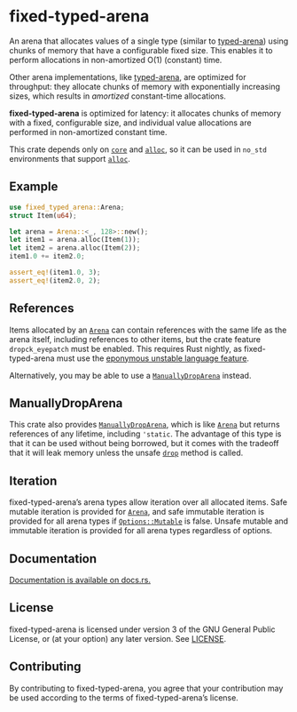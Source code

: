 fixed-typed-arena
=================

An arena that allocates values of a single type (similar to [typed-arena])
using chunks of memory that have a configurable fixed size. This enables it
to perform allocations in non-amortized O(1) (constant) time.

Other arena implementations, like [typed-arena], are optimized for
throughput: they allocate chunks of memory with exponentially increasing
sizes, which results in *amortized* constant-time allocations.

[typed-arena]: https://docs.rs/typed-arena

**fixed-typed-arena** is optimized for latency: it allocates chunks of
memory with a fixed, configurable size, and individual value allocations
are performed in non-amortized constant time.

This crate depends only on [`core`] and [`alloc`], so it can be used in
`no_std` environments that support [`alloc`].

[`core`]: https://doc.rust-lang.org/core/
[`alloc`]: https://doc.rust-lang.org/alloc/

Example
-------

```rust
use fixed_typed_arena::Arena;
struct Item(u64);

let arena = Arena::<_, 128>::new();
let item1 = arena.alloc(Item(1));
let item2 = arena.alloc(Item(2));
item1.0 += item2.0;

assert_eq!(item1.0, 3);
assert_eq!(item2.0, 2);
```

References
----------

Items allocated by an [`Arena`] can contain references with the same life
as the arena itself, including references to other items, but the crate
feature `dropck_eyepatch` must be enabled. This requires Rust nightly, as
fixed-typed-arena must use the [eponymous unstable language feature][drop].

[drop]: https://github.com/rust-lang/rust/issues/34761

Alternatively, you may be able to use a [`ManuallyDropArena`] instead.

ManuallyDropArena
-----------------

This crate also provides [`ManuallyDropArena`], which is like [`Arena`] but
returns references of any lifetime, including `'static`. The advantage of
this type is that it can be used without being borrowed, but it comes with
the tradeoff that it will leak memory unless the unsafe [`drop`] method is
called.

Iteration
---------

fixed-typed-arena’s arena types allow iteration over all allocated items.
Safe mutable iteration is provided for [`Arena`], and safe immutable
iteration is provided for all arena types if [`Options::Mutable`] is false.
Unsafe mutable and immutable iteration is provided for all arena types
regardless of options.

[`Arena`]: https://docs.rs/fixed-typed-arena/0.3/fixed_typed_arena/arena/struct.Arena.html
[`ManuallyDropArena`]: https://docs.rs/fixed-typed-arena/0.3/fixed_typed_arena/manually_drop/struct.ManuallyDropArena.html
[`drop`]: https://docs.rs/fixed-typed-arena/0.3/fixed_typed_arena/manually_drop/struct.ManuallyDropArena.html#method.drop
[`Options::Mutable`]: https://docs.rs/fixed-typed-arena/0.3/fixed_typed_arena/struct.Options.html#associatedtype.Mutable

Documentation
-------------

[Documentation is available on docs.rs.](https://docs.rs/fixed-typed-arena)

License
-------

fixed-typed-arena is licensed under version 3 of the GNU General Public
License, or (at your option) any later version. See [LICENSE](LICENSE).

Contributing
------------

By contributing to fixed-typed-arena, you agree that your contribution may be
used according to the terms of fixed-typed-arena’s license.
